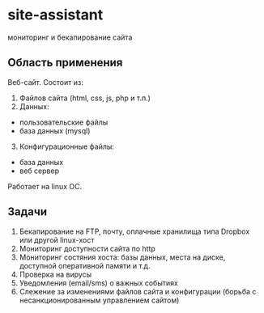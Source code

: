 # site-assistant
мониторинг и бекапирование сайта

## Область применения
Веб-сайт. 
Состоит из:
 1. Файлов сайта (html, css, js, php и т.п.)
 2. Данных:
  - пользовательские файлы
  - база данных (mysql)
 3. Конфигурационные файлы:
  - база данных
  - веб сервер

Работает на linux ОС.

## Задачи
 1. Бекапирование на FTP, почту, оплачные хранилища типа Dropbox или другой linux-хост
 2. Мониторинг доступности сайта по http
 3. Мониторинг состяния хоста: базы данных, места на диске, доступной оперативной памяти и т.д.
 4. Проверка на вирусы
 5. Уведомления (email/sms) о важных событиях
 6. Слежение за изменениями файлов сайта и конфигурации (борьба с несанкционированным управлением сайтом)


